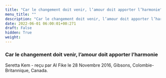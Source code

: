 ```yaml
---
title: "Car le changement doit venir, l’amour doit apporter l’harmonie"
menu_title: ""
description: "Car le changement doit venir, l’amour doit apporter l’harmonie"
date: 2022-06-01 06:00:01+00:271
draft: False
hidden: True
weight:
---
```

### Car le changement doit venir, l’amour doit apporter l’harmonie

Seretta Kem - reçu par Al Fike le 28 Novembre 2016, Gibsons, Colombie-Britannique, Canada.



